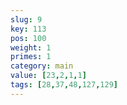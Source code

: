 ```yaml
---
slug: 9
key: 113
pos: 100
weight: 1
primes: 1
category: main
value: [23,2,1,1]
tags: [28,37,48,127,129]
---
```

